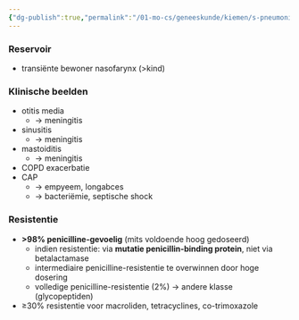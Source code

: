 ```yaml
---
{"dg-publish":true,"permalink":"/01-mo-cs/geneeskunde/kiemen/s-pneumoniae/","noteIcon":"","created":"2024-11-24T10:57:18.594+01:00","updated":"2024-12-29T13:58:43.405+01:00"}
---
```


  

### Reservoir

- transiënte bewoner nasofarynx (>kind)

### Klinische beelden

- otitis media
    - → meningitis
- sinusitis
    - → meningitis
- mastoiditis
    - → meningitis
- COPD exacerbatie
- CAP
    - → empyeem, longabces
    - → bacteriëmie, septische shock

  

### Resistentie

- **>98% penicilline-gevoelig** (mits voldoende hoog gedoseerd)
    - indien resistentie: via **mutatie penicillin-binding protein**, niet via betalactamase
    - intermediaire penicilline-resistentie te overwinnen door hoge dosering
    - volledige penicilline-resistentie (2%) → andere klasse (glycopeptiden)
- ≥30% resistentie voor macroliden, tetracyclines, co-trimoxazole